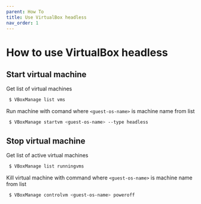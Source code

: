 ```yaml
---
parent: How To
title: Use VirtualBox headless
nav_order: 1
---
```



# How to use VirtualBox headless


## Start virtual machine
Get list of virtual machines
```sh
 $ VBoxManage list vms
```

Run machine with comand where `<guest-os-name>` is machine name from list
```sh
 $ VBoxManage startvm <guest-os-name> --type headless
```

## Stop virtual machine
Get list of active virtual machines
```sh
 $ VBoxManage list runningvms
```

Kill virtual machine with command where `<guest-os-name>` is machine name from list
```sh
 $ VBoxManage controlvm <guest-os-name> poweroff
```